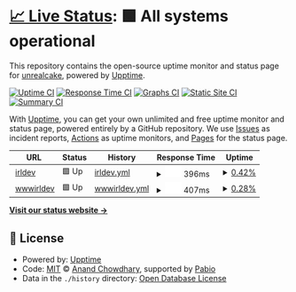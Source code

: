 # [📈 Live Status](https://unrealcake.github.io/uptimechecker): <!--live status--> **🟩 All systems operational**

This repository contains the open-source uptime monitor and status page for [unrealcake](https://unrealcake.github.io/uptimechecker), powered by [Upptime](https://github.com/upptime/upptime).

[![Uptime CI](https://github.com/unrealcake/uptimechecker/workflows/Uptime%20CI/badge.svg)](https://github.com/unrealcake/uptimechecker/actions?query=workflow%3A%22Uptime+CI%22)
[![Response Time CI](https://github.com/unrealcake/uptimechecker/workflows/Response%20Time%20CI/badge.svg)](https://github.com/unrealcake/uptimechecker/actions?query=workflow%3A%22Response+Time+CI%22)
[![Graphs CI](https://github.com/unrealcake/uptimechecker/workflows/Graphs%20CI/badge.svg)](https://github.com/unrealcake/uptimechecker/actions?query=workflow%3A%22Graphs+CI%22)
[![Static Site CI](https://github.com/unrealcake/uptimechecker/workflows/Static%20Site%20CI/badge.svg)](https://github.com/unrealcake/uptimechecker/actions?query=workflow%3A%22Static+Site+CI%22)
[![Summary CI](https://github.com/unrealcake/uptimechecker/workflows/Summary%20CI/badge.svg)](https://github.com/unrealcake/uptimechecker/actions?query=workflow%3A%22Summary+CI%22)

With [Upptime](https://upptime.js.org), you can get your own unlimited and free uptime monitor and status page, powered entirely by a GitHub repository. We use [Issues](https://github.com/unrealcake/uptimechecker/issues) as incident reports, [Actions](https://github.com/unrealcake/uptimechecker/actions) as uptime monitors, and [Pages](https://unrealcake.github.io/uptimechecker) for the status page.

<!--start: status pages-->
<!-- This summary is generated by Upptime (https://github.com/upptime/upptime) -->
<!-- Do not edit this manually, your changes will be overwritten -->
<!-- prettier-ignore -->
| URL | Status | History | Response Time | Uptime |
| --- | ------ | ------- | ------------- | ------ |
| <img alt="" src="https://icons.duckduckgo.com/ip3/irldev.xyz.ico" height="13"> [irldev](https://irldev.xyz) | 🟩 Up | [irldev.yml](https://github.com/unrealcake/uptimechecker/commits/HEAD/history/irldev.yml) | <details><summary><img alt="Response time graph" src="./graphs/irldev/response-time-week.png" height="20"> 396ms</summary><br><a href="https://unrealcake.github.io/uptimechecker/history/irldev"><img alt="Response time 396" src="https://img.shields.io/endpoint?url=https%3A%2F%2Fraw.githubusercontent.com%2Funrealcake%2Fuptimechecker%2FHEAD%2Fapi%2Firldev%2Fresponse-time.json"></a><br><a href="https://unrealcake.github.io/uptimechecker/history/irldev"><img alt="24-hour response time 396" src="https://img.shields.io/endpoint?url=https%3A%2F%2Fraw.githubusercontent.com%2Funrealcake%2Fuptimechecker%2FHEAD%2Fapi%2Firldev%2Fresponse-time-day.json"></a><br><a href="https://unrealcake.github.io/uptimechecker/history/irldev"><img alt="7-day response time 396" src="https://img.shields.io/endpoint?url=https%3A%2F%2Fraw.githubusercontent.com%2Funrealcake%2Fuptimechecker%2FHEAD%2Fapi%2Firldev%2Fresponse-time-week.json"></a><br><a href="https://unrealcake.github.io/uptimechecker/history/irldev"><img alt="30-day response time 396" src="https://img.shields.io/endpoint?url=https%3A%2F%2Fraw.githubusercontent.com%2Funrealcake%2Fuptimechecker%2FHEAD%2Fapi%2Firldev%2Fresponse-time-month.json"></a><br><a href="https://unrealcake.github.io/uptimechecker/history/irldev"><img alt="1-year response time 396" src="https://img.shields.io/endpoint?url=https%3A%2F%2Fraw.githubusercontent.com%2Funrealcake%2Fuptimechecker%2FHEAD%2Fapi%2Firldev%2Fresponse-time-year.json"></a></details> | <details><summary><a href="https://unrealcake.github.io/uptimechecker/history/irldev">0.42%</a></summary><a href="https://unrealcake.github.io/uptimechecker/history/irldev"><img alt="All-time uptime 0.42%" src="https://img.shields.io/endpoint?url=https%3A%2F%2Fraw.githubusercontent.com%2Funrealcake%2Fuptimechecker%2FHEAD%2Fapi%2Firldev%2Fuptime.json"></a><br><a href="https://unrealcake.github.io/uptimechecker/history/irldev"><img alt="24-hour uptime 0.42%" src="https://img.shields.io/endpoint?url=https%3A%2F%2Fraw.githubusercontent.com%2Funrealcake%2Fuptimechecker%2FHEAD%2Fapi%2Firldev%2Fuptime-day.json"></a><br><a href="https://unrealcake.github.io/uptimechecker/history/irldev"><img alt="7-day uptime 0.42%" src="https://img.shields.io/endpoint?url=https%3A%2F%2Fraw.githubusercontent.com%2Funrealcake%2Fuptimechecker%2FHEAD%2Fapi%2Firldev%2Fuptime-week.json"></a><br><a href="https://unrealcake.github.io/uptimechecker/history/irldev"><img alt="30-day uptime 0.42%" src="https://img.shields.io/endpoint?url=https%3A%2F%2Fraw.githubusercontent.com%2Funrealcake%2Fuptimechecker%2FHEAD%2Fapi%2Firldev%2Fuptime-month.json"></a><br><a href="https://unrealcake.github.io/uptimechecker/history/irldev"><img alt="1-year uptime 0.42%" src="https://img.shields.io/endpoint?url=https%3A%2F%2Fraw.githubusercontent.com%2Funrealcake%2Fuptimechecker%2FHEAD%2Fapi%2Firldev%2Fuptime-year.json"></a></details>
| <img alt="" src="https://icons.duckduckgo.com/ip3/www.irldev.xyz.ico" height="13"> [wwwirldev](https://www.irldev.xyz) | 🟩 Up | [wwwirldev.yml](https://github.com/unrealcake/uptimechecker/commits/HEAD/history/wwwirldev.yml) | <details><summary><img alt="Response time graph" src="./graphs/wwwirldev/response-time-week.png" height="20"> 407ms</summary><br><a href="https://unrealcake.github.io/uptimechecker/history/wwwirldev"><img alt="Response time 407" src="https://img.shields.io/endpoint?url=https%3A%2F%2Fraw.githubusercontent.com%2Funrealcake%2Fuptimechecker%2FHEAD%2Fapi%2Fwwwirldev%2Fresponse-time.json"></a><br><a href="https://unrealcake.github.io/uptimechecker/history/wwwirldev"><img alt="24-hour response time 407" src="https://img.shields.io/endpoint?url=https%3A%2F%2Fraw.githubusercontent.com%2Funrealcake%2Fuptimechecker%2FHEAD%2Fapi%2Fwwwirldev%2Fresponse-time-day.json"></a><br><a href="https://unrealcake.github.io/uptimechecker/history/wwwirldev"><img alt="7-day response time 407" src="https://img.shields.io/endpoint?url=https%3A%2F%2Fraw.githubusercontent.com%2Funrealcake%2Fuptimechecker%2FHEAD%2Fapi%2Fwwwirldev%2Fresponse-time-week.json"></a><br><a href="https://unrealcake.github.io/uptimechecker/history/wwwirldev"><img alt="30-day response time 407" src="https://img.shields.io/endpoint?url=https%3A%2F%2Fraw.githubusercontent.com%2Funrealcake%2Fuptimechecker%2FHEAD%2Fapi%2Fwwwirldev%2Fresponse-time-month.json"></a><br><a href="https://unrealcake.github.io/uptimechecker/history/wwwirldev"><img alt="1-year response time 407" src="https://img.shields.io/endpoint?url=https%3A%2F%2Fraw.githubusercontent.com%2Funrealcake%2Fuptimechecker%2FHEAD%2Fapi%2Fwwwirldev%2Fresponse-time-year.json"></a></details> | <details><summary><a href="https://unrealcake.github.io/uptimechecker/history/wwwirldev">0.28%</a></summary><a href="https://unrealcake.github.io/uptimechecker/history/wwwirldev"><img alt="All-time uptime 0.28%" src="https://img.shields.io/endpoint?url=https%3A%2F%2Fraw.githubusercontent.com%2Funrealcake%2Fuptimechecker%2FHEAD%2Fapi%2Fwwwirldev%2Fuptime.json"></a><br><a href="https://unrealcake.github.io/uptimechecker/history/wwwirldev"><img alt="24-hour uptime 0.28%" src="https://img.shields.io/endpoint?url=https%3A%2F%2Fraw.githubusercontent.com%2Funrealcake%2Fuptimechecker%2FHEAD%2Fapi%2Fwwwirldev%2Fuptime-day.json"></a><br><a href="https://unrealcake.github.io/uptimechecker/history/wwwirldev"><img alt="7-day uptime 0.28%" src="https://img.shields.io/endpoint?url=https%3A%2F%2Fraw.githubusercontent.com%2Funrealcake%2Fuptimechecker%2FHEAD%2Fapi%2Fwwwirldev%2Fuptime-week.json"></a><br><a href="https://unrealcake.github.io/uptimechecker/history/wwwirldev"><img alt="30-day uptime 0.28%" src="https://img.shields.io/endpoint?url=https%3A%2F%2Fraw.githubusercontent.com%2Funrealcake%2Fuptimechecker%2FHEAD%2Fapi%2Fwwwirldev%2Fuptime-month.json"></a><br><a href="https://unrealcake.github.io/uptimechecker/history/wwwirldev"><img alt="1-year uptime 0.28%" src="https://img.shields.io/endpoint?url=https%3A%2F%2Fraw.githubusercontent.com%2Funrealcake%2Fuptimechecker%2FHEAD%2Fapi%2Fwwwirldev%2Fuptime-year.json"></a></details>

<!--end: status pages-->

[**Visit our status website →**](https://unrealcake.github.io/uptimechecker)

## 📄 License

- Powered by: [Upptime](https://github.com/upptime/upptime)
- Code: [MIT](./LICENSE) © [Anand Chowdhary](https://anandchowdhary.com), supported by [Pabio](https://pabio.com)
- Data in the `./history` directory: [Open Database License](https://opendatacommons.org/licenses/odbl/1-0/)
